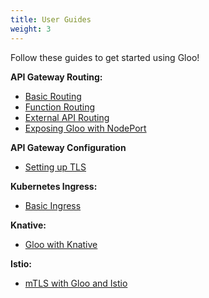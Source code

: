 ```yaml
---
title: User Guides
weight: 3
---
```


Follow these guides to get started using Gloo!

**API Gateway Routing:**

* [Basic Routing](basic_routing)
* [Function Routing](function_routing)
* [External API Routing](external_api_routing)
* [Exposing Gloo with NodePort](node_port)

**API Gateway Configuration**

* [Setting up TLS](tls_setup)


**Kubernetes Ingress:**

* [Basic Ingress](basic_ingress)

**Knative:**

* [Gloo with Knative](gloo_with_knative)

**Istio:**

* [mTLS with Gloo and Istio](gloo_istio_mtls)
